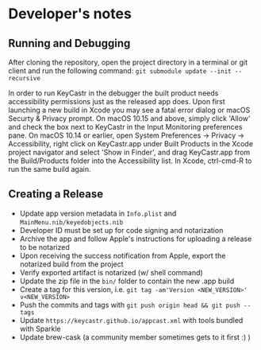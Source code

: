 # Developer's notes

## Running and Debugging

After cloning the repository, open the project directory in a terminal or git client and run the following command: `git submodule update --init --recursive`

In order to run KeyCastr in the debugger the built product needs accessibility permissions just as the released app does. Upon first launching a new build in Xcode you may see a fatal error dialog or macOS Securty & Privacy prompt. On macOS 10.15 and above, simply click 'Allow' and check the box next to KeyCastr in the Input Monitoring preferences pane. On macOS 10.14 or earlier, open System Preferences -> Privacy -> Accessibility, right click on KeyCastr.app under Built Products in the Xcode project navigator and select 'Show in Finder', and drag KeyCastr.app from the Build/Products folder into the Accessibility list. In Xcode, ctrl-cmd-R to run the same build again.

## Creating a Release
 - Update app version metadata in `Info.plist` and `MainMenu.nib/keyedobjects.nib`
 - Developer ID must be set up for code signing and notarization
 - Archive the app and follow Apple's instructions for uploading a release to be notarized
 - Upon receiving the success notification from Apple, export the notarized build from the project
 - Verify exported artifact is notarized (w/ shell command)
 - Update the zip file in the `bin/` folder to contain the new .app build
 - Create a tag for this version, i.e. `git tag -am'Version <NEW_VERSION>' v<NEW_VERSION>`
 - Push the commits and tags with `git push origin head && git push --tags`
 - Update `https://keycastr.github.io/appcast.xml` with tools bundled with Sparkle
 - Update brew-cask (a community member sometimes gets to it first :) )
